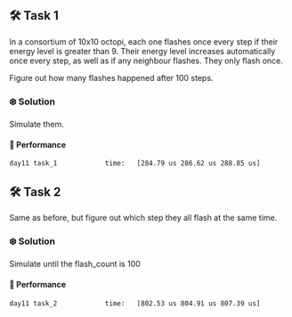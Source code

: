 ## 🛠️ Task 1

In a consortium of 10x10 octopi, each one flashes once every step if their energy level is greater than 9. Their energy level increases automatically once every step, as well as if any neighbour flashes. They only flash once.

Figure out how many flashes happened after 100 steps.

### ❄️ Solution

Simulate them.

#### 🚀 Performance

```
day11 task_1            time:   [284.79 us 286.62 us 288.85 us]
```

## 🛠️ Task 2

Same as before, but figure out which step they all flash at the same time.

### ❄️ Solution

Simulate until the flash_count is 100

#### 🚀 Performance

```
day11 task_2            time:   [802.53 us 804.91 us 807.39 us]
```
